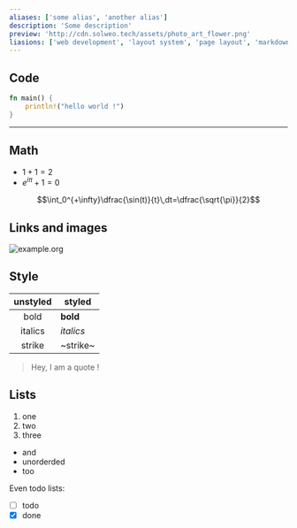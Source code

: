 ```yaml
---
aliases: ['some alias', 'another alias']
description: 'Some description'
preview: 'http://cdn.solweo.tech/assets/photo_art_flower.png'
liasions: ['web development', 'layout system', 'page layout', 'markdown']
---
```

 
## Code

```rust
fn main() {
    println!("hello world !")
}
```

---

## Math

- $1+1=2$
- $e^{i\pi}+1=0$

$$\int_0^{+\infty}\dfrac{\sin(t)}{t}\,dt=\dfrac{\sqrt{\pi}}{2}$$

## Links and images

![example.org](https://example.org/)

## Style

| unstyled | styled    |
| :-----:  | ------    |
| bold     | **bold**  |
| italics  | *italics* |
| strike   | ~strike~  |

> Hey, I am a quote !

## Lists

1) one
2) two
3) three

- and
- unorderded
- too

Even todo lists:

- [ ] todo
- [x] done
